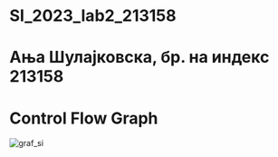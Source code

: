 # SI_2023_lab2_213158
# Ања Шулајковска, бр. на индекс 213158
# Control Flow Graph
![graf_si](https://github.com/Anja213158/SI_2023_lab2_213158/assets/130299219/575d7637-d4ff-4a99-b781-0b82a58691e7)
